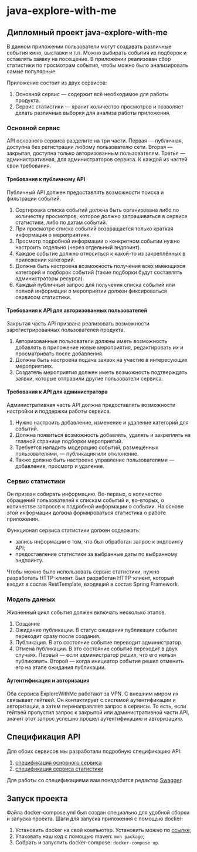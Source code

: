 # java-explore-with-me

## Дипломный проект java-explore-with-me
В данном приложении пользователи могут создавать различные события кино, выставки и т.п.
Можно выбирать события из подборок и оставлять заявку на посещение. В приложении реализован сбор статистики
по просмотрам события, чтобы можно было анализировать самые популярные.

Приложение состоит из двух сервисов:
1. Основной сервис — содержит всё необходимое для работы продукта.
2. Сервис статистики — хранит количество просмотров и позволяет делать различные выборки для анализа работы приложения.

### Основной сервис
API основного сервиса разделите на три части. Первая — публичная, доступна без регистрации любому пользователю сети.
Вторая — закрытая, доступна только авторизованным пользователям. Третья — административная, для администраторов сервиса.
К каждой из частей свои требования.

#### Требования к публичному API
Публичный API должен предоставлять возможности поиска и фильтрации событий.
1. Сортировка списка событий должна быть организована либо по количеству просмотров, которое должно запрашиваться в сервисе статистики, либо по датам событий.
2. При просмотре списка событий возвращается только краткая информация о мероприятиях.
3. Просмотр подробной информации о конкретном событии нужно настроить отдельно (через отдельный эндпоинт).
4. Каждое событие должно относиться к какой-то из закреплённых в приложении категорий.
5. Должна быть настроена возможность получения всех имеющихся категорий и подборок событий (такие подборки будут составлять администраторы ресурса).
6. Каждый публичный запрос для получения списка событий или полной информации о мероприятии должен фиксироваться сервисом статистики.

#### Требования к API для авторизованных пользователей
Закрытая часть API призвана реализовать возможности зарегистрированных пользователей продукта.
1. Авторизованные пользователи должны иметь возможность добавлять в приложение новые мероприятия, редактировать их и просматривать после добавления.
2. Должна быть настроена подача заявок на участие в интересующих мероприятиях.
3. Создатель мероприятия должен иметь возможность подтверждать заявки, которые отправили другие пользователи сервиса.

#### Требования к API для администратора
Административная часть API должна предоставлять возможности настройки и поддержки работы сервиса.
1. Нужно настроить добавление, изменение и удаление категорий для событий.
2. Должна появиться возможность добавлять, удалять и закреплять на главной странице подборки мероприятий.
3. Требуется наладить модерацию событий, размещённых пользователями, — публикация или отклонение.
4. Также должно быть настроено управление пользователями — добавление, просмотр и удаление.

### Сервис статистики
Он призван собирать информацию. Во-первых, о количестве обращений пользователей к спискам событий и, во-вторых,
о количестве запросов к подробной информации о событии.
На основе этой информации должна формироваться статистика о работе приложения.

Функционал сервиса статистики должен содержать:
* запись информации о том, что был обработан запрос к эндпоинту API;
* предоставление статистики за выбранные даты по выбранному эндпоинту.

Чтобы можно было использовать сервис статистики, нужно разработать HTTP-клиент.
Был разработан HTTP-клиент, который входит в состав RestTemplate, входящий в состав Spring Framework.

### Модель данных
Жизненный цикл события должен включать несколько этапов.
1. Создание
2. Ожидание публикации. В статус ожидания публикации событие переходит сразу после создания.
3. Публикация. В это состояние событие переводит администратор.
4. Отмена публикации. В это состояние событие переходит в двух случаях. Первый — если администратор решил, что его нельзя публиковать. Второй — когда инициатор события решил отменить его на этапе ожидания публикации.


#### Аутентификация и авторизация
Оба сервиса ExploreWithMe работают за VPN. С внешним миром их связывает гейтвей.
Он контактирует с системой аутентификации и авторизации, а затем перенаправляет запрос в сервисы.
То есть, если гейтвей пропустил запрос к закрытой или административной части API, значит этот 
запрос успешно прошел аутентификацию и авторизацию.

## Спецификация API
Для обоих сервисов мы разработали подробную спецификацию API:
1. [спецификация основного сервиса](https://raw.githubusercontent.com/yandex-praktikum/java-explore-with-me/main/ewm-main-service-spec.json)
2. [спецификация сервиса статистики](https://raw.githubusercontent.com/yandex-praktikum/java-explore-with-me/main/ewm-stats-service-spec.json)

Для работы со спецификациями вам понадобится редактор [Swagger](https://editor-next.swagger.io/). 

## Запуск проекта
Файла docker-compose.yml был создан специально для удобной сборки и запуска проекта.
Шаги для запуска приложения с помощью docker:
1. Установить docker на свой компьютер. Установить можно по [ссылке](https://docs.docker.com/engine/install/);
2. Упаковать наш код с помощью maven: `mvn package`;
3. Собрать и запустить docker-compose: `docker-compose up`.


